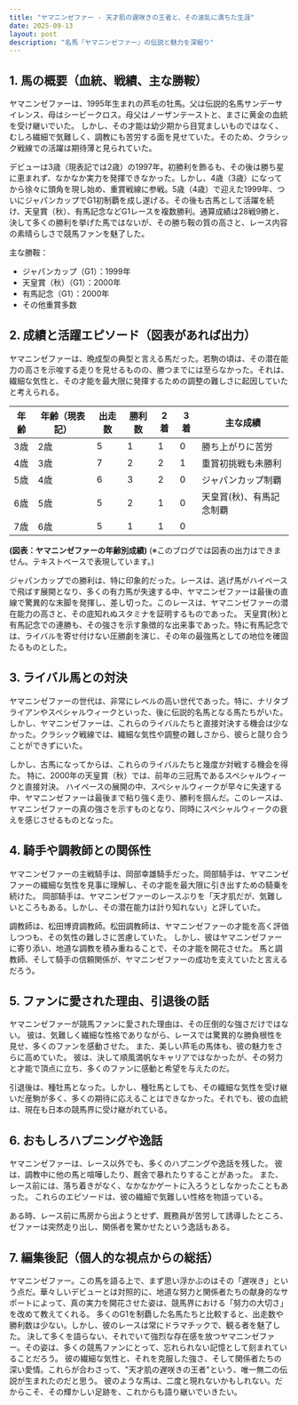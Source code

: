```yaml
---
title: "ヤマニンゼファー - 天才肌の遅咲きの王者と、その波乱に満ちた生涯"
date: 2025-09-13
layout: post
description: "名馬『ヤマニンゼファー』の伝説と魅力を深堀り"
---
```


## 1. 馬の概要（血統、戦績、主な勝鞍）

ヤマニンゼファーは、1995年生まれの芦毛の牡馬。父は伝説的名馬サンデーサイレンス、母はシービークロス。母父はノーザンテーストと、まさに黄金の血統を受け継いでいた。  しかし、その才能は幼少期から目覚ましいものではなく、むしろ繊細で気難しく、調教にも苦労する面を見せていた。そのため、クラシック戦線での活躍は期待薄と見られていた。

デビューは3歳（現表記では2歳）の1997年。初勝利を飾るも、その後は勝ち星に恵まれず、なかなか実力を発揮できなかった。しかし、4歳（3歳）になってから徐々に頭角を現し始め、重賞戦線に参戦。5歳（4歳）で迎えた1999年、ついにジャパンカップでG1初制覇を成し遂げる。その後も古馬として活躍を続け、天皇賞（秋）、有馬記念などG1レースを複数勝利。通算成績は28戦9勝と、決して多くの勝利を挙げた馬ではないが、その勝ち鞍の質の高さと、レース内容の素晴らしさで競馬ファンを魅了した。

主な勝鞍：

* ジャパンカップ（G1）：1999年
* 天皇賞（秋）（G1）：2000年
* 有馬記念（G1）：2000年
* その他重賞多数


## 2. 成績と活躍エピソード（図表があれば出力）

ヤマニンゼファーは、晩成型の典型と言える馬だった。若駒の頃は、その潜在能力の高さを示唆する走りを見せるものの、勝つまでには至らなかった。それは、繊細な気性と、その才能を最大限に発揮するための調整の難しさに起因していたと考えられる。

| 年齢 | 年齢（現表記） | 出走数 | 勝利数 | 2着 | 3着 | 主な成績 |
|---|---|---|---|---|---|---|
| 3歳 | 2歳 | 5 | 1 | 1 | 0 | 勝ち上がりに苦労 |
| 4歳 | 3歳 | 7 | 2 | 2 | 1 | 重賞初挑戦も未勝利 |
| 5歳 | 4歳 | 6 | 3 | 2 | 0 | ジャパンカップ制覇 |
| 6歳 | 5歳 | 5 | 2 | 1 | 0 | 天皇賞(秋)、有馬記念制覇 |
| 7歳 | 6歳 | 5 | 1 | 1 | 0 |  |


**(図表：ヤマニンゼファーの年齢別成績)**  (※このブログでは図表の出力はできません。テキストベースで表現しています。)


ジャパンカップでの勝利は、特に印象的だった。レースは、逃げ馬がハイペースで飛ばす展開となり、多くの有力馬が失速する中、ヤマニンゼファーは最後の直線で驚異的な末脚を発揮し、差し切った。このレースは、ヤマニンゼファーの潜在能力の高さと、その底知れぬスタミナを証明するものであった。  天皇賞(秋)と有馬記念での連勝も、その強さを示す象徴的な出来事であった。特に有馬記念では、ライバルを寄せ付けない圧勝劇を演じ、その年の最強馬としての地位を確固たるものとした。


## 3. ライバル馬との対決

ヤマニンゼファーの世代は、非常にレベルの高い世代であった。特に、ナリタブライアンやスペシャルウィークといった、後に伝説的名馬となる馬たちがいた。  しかし、ヤマニンゼファーは、これらのライバルたちと直接対決する機会は少なかった。クラシック戦線では、繊細な気性や調整の難しさから、彼らと競り合うことができずにいた。

しかし、古馬になってからは、これらのライバルたちと幾度か対戦する機会を得た。 特に、2000年の天皇賞（秋）では、前年の三冠馬であるスペシャルウィークと直接対決。  ハイペースの展開の中、スペシャルウィークが早々に失速する中、ヤマニンゼファーは最後まで粘り強く走り、勝利を掴んだ。このレースは、ヤマニンゼファーの真の強さを示すものとなり、同時にスペシャルウィークの衰えを感じさせるものとなった。


## 4. 騎手や調教師との関係性

ヤマニンゼファーの主戦騎手は、岡部幸雄騎手だった。岡部騎手は、ヤマニンゼファーの繊細な気性を見事に理解し、その才能を最大限に引き出すための騎乗を続けた。  岡部騎手は、ヤマニンゼファーのレースぶりを「天才肌だが、気難しいところもある。しかし、その潜在能力は計り知れない」と評していた。


調教師は、松田博資調教師。松田調教師は、ヤマニンゼファーの才能を高く評価しつつも、その気性の難しさに苦慮していた。  しかし、彼はヤマニンゼファーに寄り添い、地道な調教を積み重ねることで、その才能を開花させた。  馬と調教師、そして騎手の信頼関係が、ヤマニンゼファーの成功を支えていたと言えるだろう。


## 5. ファンに愛された理由、引退後の話

ヤマニンゼファーが競馬ファンに愛された理由は、その圧倒的な強さだけではない。  彼は、気難しく繊細な性格でありながら、レースでは驚異的な勝負根性を見せ、多くのファンを感動させた。  また、美しい芦毛の馬体も、彼の魅力をさらに高めていた。  彼は、決して順風満帆なキャリアではなかったが、その努力と才能で頂点に立ち、多くのファンに感動と希望を与えたのだ。

引退後は、種牡馬となった。しかし、種牡馬としても、その繊細な気性を受け継いだ産駒が多く、多くの期待に応えることはできなかった。それでも、彼の血統は、現在も日本の競馬界に受け継がれている。


## 6. おもしろハプニングや逸話

ヤマニンゼファーは、レース以外でも、多くのハプニングや逸話を残した。  彼は、調教中に他の馬と喧嘩したり、厩舎で暴れたりすることがあった。  また、レース前には、落ち着きがなく、なかなかゲートに入ろうとしなかったこともあった。  これらのエピソードは、彼の繊細で気難しい性格を物語っている。

ある時、レース前に馬房から出ようとせず、厩務員が苦労して誘導したところ、ゼファーは突然走り出し、関係者を驚かせたという逸話もある。


## 7. 編集後記（個人的な視点からの総括）

ヤマニンゼファー。この馬を語る上で、まず思い浮かぶのはその「遅咲き」という点だ。華々しいデビューとは対照的に、地道な努力と関係者たちの献身的なサポートによって、真の実力を開花させた姿は、競馬界における「努力の大切さ」を改めて教えてくれる。  多くのG1を制覇した名馬たちと比較すると、出走数や勝利数は少ない。しかし、彼のレースは常にドラマチックで、観る者を魅了した。  決して多くを語らない、それでいて強烈な存在感を放つヤマニンゼファー。その姿は、多くの競馬ファンにとって、忘れられない記憶として刻まれていることだろう。  彼の繊細な気性と、それを克服した強さ、そして関係者たちの深い愛情。これらが合わさって、"天才肌の遅咲きの王者"という、唯一無二の伝説が生まれたのだと思う。  彼のような馬は、二度と現れないかもしれない。だからこそ、その輝かしい足跡を、これからも語り継いでいきたい。
